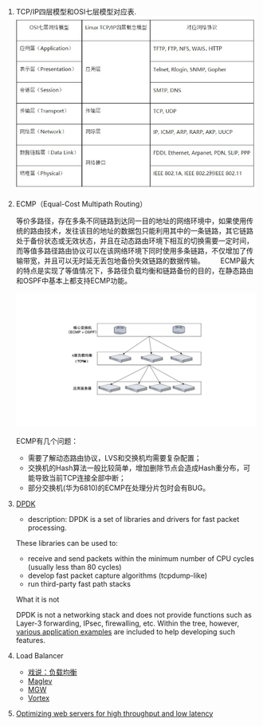 1. TCP/IP四层模型和OSI七层模型对应表. ![module](./img/module.jpg)
2. ECMP（Equal-Cost Multipath Routing）

   等价多路径，存在多条不同链路到达同一目的地址的网络环境中，如果使用传统的路由技术，发往该目的地址的数据包只能利用其中的一条链路，其它链路处于备份状态或无效状态，并且在动态路由环境下相互的切换需要一定时间，而等值多路径路由协议可以在该网络环境下同时使用多条链路，不仅增加了传输带宽，并且可以无时延无丢包地备份失效链路的数据传输。
　　ECMP最大的特点是实现了等值情况下，多路径负载均衡和链路备份的目的，在静态路由和OSPF中基本上都支持ECMP功能。 

    ![ECMP](./img/ECMP-LB.jpg)

    ECMP有几个问题：

    - 需要了解动态路由协议，LVS和交换机均需要复杂配置；
    - 交换机的Hash算法一般比较简单，增加删除节点会造成Hash重分布，可能导致当前TCP连接全部中断；
    - 部分交换机(华为6810)的ECMP在处理分片包时会有BUG。
3. [DPDK](http://dpdk.org)
    - description: DPDK is a set of libraries and drivers for fast packet processing.

    These libraries can be used to:

    - receive and send packets within the minimum number of CPU cycles (usually less than 80 cycles)
    - develop fast packet capture algorithms (tcpdump-like)
    - run third-party fast path stacks

    What it is not

    DPDK is not a networking stack and does not provide functions such as Layer-3 forwarding, IPsec, firewalling, etc. Within the tree, however, [various application examples](http://dpdk.org/browse/dpdk/tree/examples/) are included to help developing such features.

4. Load Balancer
    - [戏说：负载均衡 ](https://mp.weixin.qq.com/s/RbRcp-sjM6IhKqgwmt1FXg)
    - [Maglev](https://research.google.com/pubs/pub44824.html)
    - [MGW](https://tech.meituan.com/MGW.html)
    - [Vortex](http://www.infoq.com/cn/articles/Maglev-Vortex)

5. [Optimizing web servers for high throughput and low latency](https://blogs.dropbox.com/tech/2017/09/optimizing-web-servers-for-high-throughput-and-low-latency/)